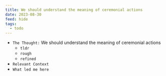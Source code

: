```yaml
---
title: We should understand the meaning of ceremonial actions
date: 2023-08-30
feed: hide
tags:
  - todo
---
```


- `The Thought:` We should understand the meaning of ceremonial actions
	- `tldr`
	- `rough`
	- `refined`
- `Relevant Context`
- `What led me here`

